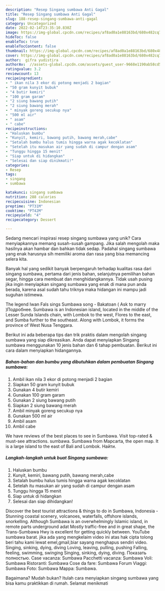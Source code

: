 ```yaml
---
description: "Resep Singang sumbawa Anti Gagal"
title: "Resep Singang sumbawa Anti Gagal"
slug: 188-resep-singang-sumbawa-anti-gagal
category: Uncategorized
date: 2022-02-14T23:35:10.830Z
image: https://img-global.cpcdn.com/recipes/af8ad0a1e88163bd/680x482cq70/singang-sumbawa-foto-resep-utama.jpg
hideToc: false
enableToc: true
enableTocContent: false
thumbnail: https://img-global.cpcdn.com/recipes/af8ad0a1e88163bd/680x482cq70/singang-sumbawa-foto-resep-utama.jpg
cover: https://img-global.cpcdn.com/recipes/af8ad0a1e88163bd/680x482cq70/singang-sumbawa-foto-resep-utama.jpg
author:  gifra yudistira
authorAv:  //assets-global.cpcdn.com/assets/guest_user-9668e1190ab58cd58d666d5934e79c79da2e02f4421a6ed9abc4b163da97d6e7.png
ratingvalue: 3.2
reviewcount: 13
recipeingredient:
- " ikan nila 3 ekor di potong menjadi 2 bagian"
- "50 gram kunyit bubuk"
- "4 butir kemiri"
- "100 gram garam"
- "2 siung bawang putih"
- "2 siung bawang merah"
- " minyak goreng secukup nya"
- "500 ml air"
- " asam"
- " cabe"
recipeinstructions:
- "Haluskan bumbu"
- "Kunyit, kemiri, bawang putih, bawang merah,cabe"
- "Setalah bumbu halus tumis hingga warna agak kecoklatan"
- "Setelah itu masukan air yang sudah di campur dengan asam"
- "Tunggu hingga 15 menit"
- "Siap untuk di hidangkan"
- "Selesai dan siap dinikmati!"
categories:
- Resep
tags:
- singang
- sumbawa

katakunci: singang sumbawa 
nutrition: 288 calories
recipecuisine: Indonesian
preptime: "PT31M"
cooktime: "PT42M"
recipeyield: "4"
recipecategory: Dessert

---
```



Sedang mencari inspirasi resep singang sumbawa yang unik? Cara menyiapkannya memang susah-susah gampang. Jika salah mengolah maka hasilnya akan hambar dan bahkan tidak sedap. Padahal singang sumbawa yang enak harusnya sih memiliki aroma dan rasa yang bisa memancing selera kita.


Banyak hal yang sedikit banyak berpengaruh terhadap kualitas rasa dari singang sumbawa, pertama dari jenis bahan, selanjutnya pemilihan bahan segar, hingga cara membuat dan menghidangkannya. Tidak usah pusing jika ingin menyiapkan singang sumbawa yang enak di mana pun anda berada, karena asal sudah tahu triknya maka hidangan ini mampu jadi suguhan istimewa.

The legend Iwan Fals sings Sumbawa song - Bakatoan ( Ask to marry )Подробнее. Sumbawa is an Indonesian island, located in the middle of the Lesser Sunda Islands chain, with Lombok to the west, Flores to the east, and Sumba further to the southeast. Along with Lombok, it forms the province of West Nusa Tenggara.


Berikut ini ada beberapa tips dan trik praktis dalam mengolah singang sumbawa yang siap dikreasikan. Anda dapat menyiapkan Singang sumbawa menggunakan 10 jenis bahan dan 6 tahap pembuatan. Berikut ini cara dalam menyiapkan hidangannya.

<!--inarticleads1-->

##### Bahan-bahan dan bumbu yang dibutuhkan dalam pembuatan Singang sumbawa:

1. Ambil  ikan nila 3 ekor di potong menjadi 2 bagian
1. Siapkan 50 gram kunyit bubuk
1. Gunakan 4 butir kemiri
1. Gunakan 100 gram garam
1. Gunakan 2 siung bawang putih
1. Siapkan 2 siung bawang merah
1. Ambil  minyak goreng secukup nya
1. Gunakan 500 ml air
1. Ambil  asam
1. Ambil  cabe


We have reviews of the best places to see in Sumbawa. Visit top-rated &amp; must-see attractions. sumbawa. Sumbawa from Mapcarta, the open map. It is a large island to the east of Bali and Lombok. Найти. 

<!--inarticleads2-->

##### Langkah-langkah untuk buat Singang sumbawa:

1. Haluskan bumbu
1. Kunyit, kemiri, bawang putih, bawang merah,cabe
1. Setalah bumbu halus tumis hingga warna agak kecoklatan
1. Setelah itu masukan air yang sudah di campur dengan asam
1. Tunggu hingga 15 menit
1. Siap untuk di hidangkan
1. Selesai dan siap dihidangkan!

Discover the best tourist attractions &amp; things to do in Sumbawa, Indonesia - Stunning coastal scenery, volcanoes, waterfalls, offshore islands, snorkelling. Although Sumbawa is an overwhelmingly Islamic island, in remote parts underground adat Mostly traffic-free and in great shape, the Trans-Sumbawa Hwy is excellent for getting quickly between. YouTube sumbawa barat. jika ada yang mengkelaim video ini atas hak cipta tolong beri tahu kami lewat emel,gmail,biar sayang menghapus sendiri video. Singing, sinking, dying, diving Loving, leaving, pulling, pushing Falling, feeling, swimming, swinging Singing, sinking, dying, diving. Показать полностью. Case vacanza: Sumbawa Pacchetti vacanza: Sumbawa Voli: Sumbawa Ristoranti: Sumbawa Cose da fare: Sumbawa Forum Viaggi: Sumbawa Foto: Sumbawa Mappa: Sumbawa. 

Bagaimana? Mudah bukan? Itulah cara menyiapkan singang sumbawa yang bisa kamu praktikkan di rumah. Selamat menikmati
